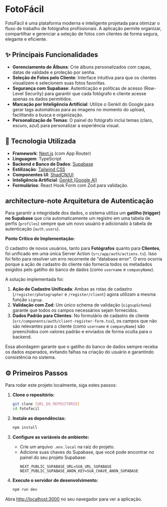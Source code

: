 # FotoFácil

FotoFácil é uma plataforma moderna e inteligente projetada para otimizar o fluxo de trabalho de fotógrafos profissionais. A aplicação permite organizar, compartilhar e gerenciar a seleção de fotos com clientes de forma segura, elegante e eficiente.

## ✨ Principais Funcionalidades

- **Gerenciamento de Álbuns**: Crie álbuns personalizados com capas, datas de validade e proteção por senha.
- **Seleção de Fotos pelo Cliente**: Interface intuitiva para que os clientes visualizem e selecionem suas fotos favoritas.
- **Segurança com Supabase**: Autenticação e políticas de acesso (Row-Level Security) para garantir que cada fotógrafo e cliente acesse apenas os dados permitidos.
- **Marcação por Inteligência Artificial**: Utilize o Genkit do Google para gerar tags automáticas para as imagens no momento do upload, facilitando a busca e organização.
- **Personalização de Temas**: O painel do fotógrafo inclui temas (claro, escuro, azul) para personalizar a experiência visual.

## 🚀 Tecnologia Utilizada

- **Framework**: [Next.js](https://nextjs.org/) (com App Router)
- **Linguagem**: TypeScript
- **Backend e Banco de Dados**: [Supabase](https://supabase.io/)
- **Estilização**: [Tailwind CSS](https://tailwindcss.com/)
- **Componentes UI**: [ShadCN/UI](https://ui.shadcn.com/)
- **Inteligência Artificial**: [Genkit (Google AI)](https://firebase.google.com/docs/genkit)
- **Formulários**: React Hook Form com Zod para validação.

##  architecture-note Arquitetura de Autenticação

Para garantir a integridade dos dados, o sistema utiliza um **gatilho (trigger) no Supabase** que cria automaticamente um registro em uma tabela de perfis (`profiles`) sempre que um novo usuário é adicionado à tabela de autenticação (`auth.users`).

**Ponto Crítico de Implementação:**

O cadastro de novos usuários, tanto para **Fotógrafos** quanto para **Clientes**, foi unificado em uma única Server Action (`src/app/auth/actions.ts`). Isso foi feito para resolver um erro recorrente de "database error". O erro ocorria porque a ação de cadastro do cliente não fornecia todos os metadados exigidos pelo gatilho do banco de dados (como `username` e `companyName`).

A solução implementada foi:
1.  **Ação de Cadastro Unificada**: Ambas as rotas de cadastro (`/register/photographer` e `/register/client`) agora utilizam a mesma função `signup`.
2.  **Validação com Zod**: Um único schema de validação (`signupSchema`) garante que todos os campos necessários sejam fornecidos.
3.  **Dados Padrão para Clientes**: No formulário de cadastro de cliente (`src/components/auth/client-register-form.tsx`), os campos que não são relevantes para o cliente (como `username` e `companyName`) são preenchidos com valores padrão e enviados de forma oculta para o backend.

Essa abordagem garante que o gatilho do banco de dados sempre receba os dados esperados, evitando falhas na criação do usuário e garantindo consistência no sistema.

## ⚙️ Primeiros Passos

Para rodar este projeto localmente, siga estes passos:

1.  **Clone o repositório:**
    ```bash
    git clone [URL_DO_REPOSITORIO]
    cd fotofacil
    ```

2.  **Instale as dependências:**
    ```bash
    npm install
    ```

3.  **Configure as variáveis de ambiente:**
    - Crie um arquivo `.env.local` na raiz do projeto.
    - Adicione suas chaves do Supabase, que você pode encontrar no painel do seu projeto Supabase:
      ```
      NEXT_PUBLIC_SUPABASE_URL=SUA_URL_SUPABASE
      NEXT_PUBLIC_SUPABASE_ANON_KEY=SUA_CHAVE_ANON_SUPABASE
      ```

4.  **Execute o servidor de desenvolvimento:**
    ```bash
    npm run dev
    ```

Abra [http://localhost:3000](http://localhost:3000) no seu navegador para ver a aplicação.
